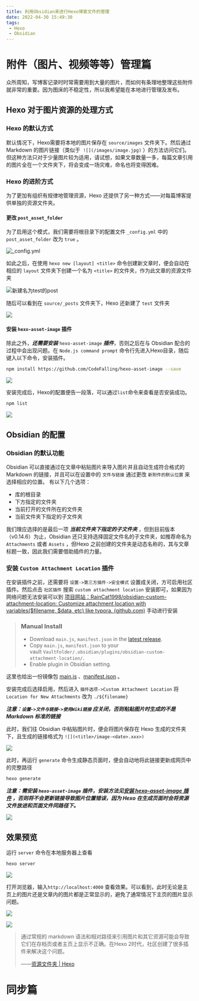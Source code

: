```yaml
---
title: 利用Obsidian来进行Hexo博客文件的管理
date: 2022-04-30 15:49:30
tags:
 - Hexo
 - Obsidian
---
```

# 附件（图片、视频等等）管理篇  
众所周知，写博客记录时时常需要用到大量的图片，而如何有条理地整理这些附件就非常的重要。因为图床的不稳定性，所以我希望能在本地进行管理及发布。
## Hexo 对于图片资源的处理方式
### Hexo 的默认方式

默认情况下，Hexo需要将本地的图片保存在 `source/images` 文件夹下。然后通过 Markdown 的图片链接（类似于  `![](/images/image.jpg)` ）的方法访问它们。但这种方法只对于少量图片较为适用，请试想，如果文章数量一多，每篇文章引用的图片全在一个文件夹下，将会变成一场灾难，命名也将变得困难。

### Hexo 的进阶方式

为了更加有组织有规律地管理资源，Hexo 还提供了另一种方式——对每篇博客提供单独的资源文件夹。

#### 更改 `post_asset_folder` 

为了启用这个模式，我们需要将根目录下的配置文件 `_config.yml` 中的 `post_asset_folder` 改为 `true` 。

![\_config.yml](利用Obsidian来进行Hexo博客文件的管理/image-20220430.png) 

如此之后，在使用 `hexo new [layout] <title>` 命令创建新文章时，便会自动在相应的 `layout` 文件夹下创建一个名为 `<title>` 的文件夹，作为此文章的资源文件夹

![新建名为`test`的`post`](利用Obsidian来进行Hexo博客文件的管理/image-20220430171511015.png)

随后可以看到在 `source/_posts` 文件夹下，Hexo 还新建了 `test` 文件夹

![](利用Obsidian来进行Hexo博客文件的管理/image-20220430171821813.png)

#### 安装 `hexo-asset-image` 插件

除此之外，***还需要安装*** `hexo-asset-image` ***插件***，否则之后在与 Obsidian 配合的过程中会出现问题。在 `Node.js command prompt` 命令行先进入Hexo目录，随后键入以下命令，安装插件。

```bash
npm install https://github.com/CodeFalling/hexo-asset-image --save
```

![](利用Obsidian来进行Hexo博客文件的管理/image-20220430172715904.png)

安装完成后，Hexo的配置便告一段落，可以通过`list`命令来查看是否安装成功。

```bash
npm list
```

![](利用Obsidian来进行Hexo博客文件的管理/image-20220430173252770.png)

## Obsidian 的配置
### Obsidian 的默认功能
Obsidian 可以直接通过在文章中粘贴图片来导入图片并且自动生成符合格式的 Markdown 的链接，并且可以在设置中的 `文件与链接` 通过更改 `新附件的默认位置` 来选择相应的位置。
有以下几个选项：

- 库的根目录
- 下方指定的文件夹
- 当前打开的文件所在的文件夹
- 当前文件夹下指定的子文件夹

我们理应选择的是最后一项 ***当前文件夹下指定的子文件夹*** ，但到目前版本（v0.14.6）为止，Obsidian 还只支持选择固定文件名的子文件夹，如推荐命名为 `Attachments` 或者 `Assets` ，但Hexo 之前创建的文件夹是动态名称的，其与文章标题一致，因此我们需要借助插件的力量。

### 安装 `Custom Attachment Location` 插件

在安装插件之前，还需要将 `设置->第三方插件->安全模式` 设置成关闭，方可启用社区插件。然后点击 `社区插件` 搜索 `custom attachment location` 安装即可，如果因为网络问题无法安装可以到 [项目网站：RainCat1998/obsidian-custom-attachment-location: Customize attachment location with variables($filename, $data, etc) like typora. (github.com)](https://github.com/RainCat1998/obsidian-custom-attachment-location) 手动进行安装

> ### Manual Install
>
> -   Download `main.js`, `manifest.json` in the [latest release](https://github.com/RainCat1998/obsidian-custom-attachment-location-plugin/releases/latest).
> -   Copy `main.js`, `manifest.json` to your vault `VaultFolder/.obsidian/plugins/obsidian-custom-attachment-location/`.
> -   Enable plugin in Obsidian setting.

这里也给出一份镜像包 [main.js](利用Obsidian来进行Hexo博客文件的管理/main.js) 、[manifest.json](利用Obsidian来进行Hexo博客文件的管理/manifest.json) 。

安装完成后选择启用，然后进入 `插件选项->Custom Attachment Location` 将 `Location for New Attachments` 改为 `./${filename}` 

***注意：`设置->文件与链接->使用Wiki链接` 应关闭，否则粘贴图片时生成的不是 Markdown 标准的链接***

此时，我们往 Obsidian 中粘贴图片时，便会将图片保存在 Hexo 生成的文件夹下，且生成的链接格式为 `![](<title>/image-<date>.xxx>)` 

![](利用Obsidian来进行Hexo博客文件的管理/image-20220430182106268.png)

此时，再运行 `generate` 命令生成静态页面时，便会自动地将此链接更新成网页中的完整路径

```bash
hexo generate
```

***注意：需安装  `hexo-asset-image` 插件，安装方法见[安装 hexo-asset-image 插件](#安装-hexo-asset-image-插件) ，否则将不会更新链接导致图片位置错误，因为 Hexo 在生成页面时会将资源文件放进和页面文件同路径下。***

![](利用Obsidian来进行Hexo博客文件的管理/image-20220430193209354.png)

## 效果预览

运行 `server` 命令在本地服务器上查看

```bash
hexo server
```

![](利用Obsidian来进行Hexo博客文件的管理/image-20220430194927026.png)

打开浏览器，输入`http://localhost:4000` 查看效果。可以看到，此时无论是主页上的图片还是文章内的图片都是正常显示的，避免了通常情况下主页的图片显示问题。

![](利用Obsidian来进行Hexo博客文件的管理/image-20220430195130223.png)

![](利用Obsidian来进行Hexo博客文件的管理/image-20220430195225799.png)

>通过常规的 markdown 语法和相对路径来引用图片和其它资源可能会导致它们在存档页或者主页上显示不正确。在Hexo 2时代，社区创建了很多插件来解决这个问题。
>
>——[资源文件夹 | Hexo](https://hexo.io/zh-cn/docs/asset-folders)


# 同步篇
